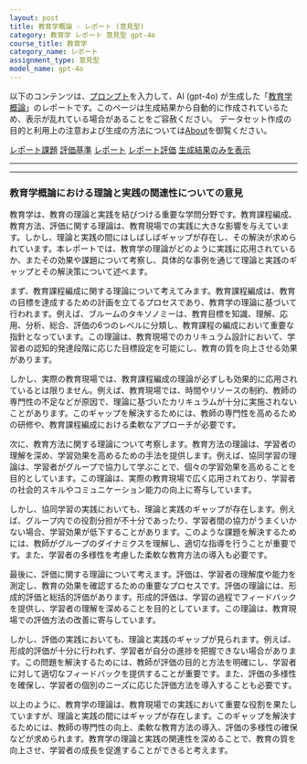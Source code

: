 ```yaml
---
layout: post
title: 教育学概論 - レポート (意見型)
category: 教育学 レポート 意見型 gpt-4o
course_title: 教育学
category_name: レポート
assignment_type: 意見型
model_name: gpt-4o
---
```


以下のコンテンツは、[プロンプト](https://github.com/takedatoshiyuki/synthetic_assignments/tree/main/generated/教育学/gpt-4o/prompt_レポート-意見型.md)を入力して、AI (gpt-4o) が生成した「[教育学概論](/contents/教育学/)」のレポートです。このページは生成結果から自動的に作成されているため、表示が乱れている場合があることをご容赦ください。
データセット作成の目的と利用上の注意および生成の方法については[About](/About)を御覧ください。

[レポート課題](../レポート課題-意見型)
[評価基準](../評価基準-意見型)
[レポート](../レポート-意見型)
[レポート評価](../レポート評価-意見型)
[生成結果のみを表示](https://github.com/takedatoshiyuki/synthetic_assignments/tree/main/generated/教育学/gpt-4o/レポート-意見型.md)
  

***
***
  
### 教育学概論における理論と実践の関連性についての意見

教育学は、教育の理論と実践を結びつける重要な学問分野です。教育課程編成、教育方法、評価に関する理論は、教育現場での実践に大きな影響を与えています。しかし、理論と実践の間にはしばしばギャップが存在し、その解決が求められています。本レポートでは、教育学の理論がどのように実践に応用されているか、またその効果や課題について考察し、具体的な事例を通じて理論と実践のギャップとその解決策について述べます。

まず、教育課程編成に関する理論について考えてみます。教育課程編成は、教育の目標を達成するための計画を立てるプロセスであり、教育学の理論に基づいて行われます。例えば、ブルームのタキソノミーは、教育目標を知識、理解、応用、分析、総合、評価の6つのレベルに分類し、教育課程の編成において重要な指針となっています。この理論は、教育現場でのカリキュラム設計において、学習者の認知的発達段階に応じた目標設定を可能にし、教育の質を向上させる効果があります。

しかし、実際の教育現場では、教育課程編成の理論が必ずしも効果的に応用されているとは限りません。例えば、教育現場では、時間やリソースの制約、教師の専門性の不足などが原因で、理論に基づいたカリキュラムが十分に実施されないことがあります。このギャップを解決するためには、教師の専門性を高めるための研修や、教育課程編成における柔軟なアプローチが必要です。

次に、教育方法に関する理論について考察します。教育方法の理論は、学習者の理解を深め、学習効果を高めるための手法を提供します。例えば、協同学習の理論は、学習者がグループで協力して学ぶことで、個々の学習効果を高めることを目的としています。この理論は、実際の教育現場で広く応用されており、学習者の社会的スキルやコミュニケーション能力の向上に寄与しています。

しかし、協同学習の実践においても、理論と実践のギャップが存在します。例えば、グループ内での役割分担が不十分であったり、学習者間の協力がうまくいかない場合、学習効果が低下することがあります。このような課題を解決するためには、教師がグループのダイナミクスを理解し、適切な指導を行うことが重要です。また、学習者の多様性を考慮した柔軟な教育方法の導入も必要です。

最後に、評価に関する理論について考えます。評価は、学習者の理解度や能力を測定し、教育の効果を確認するための重要なプロセスです。評価の理論には、形成的評価と総括的評価があります。形成的評価は、学習の過程でフィードバックを提供し、学習者の理解を深めることを目的としています。この理論は、教育現場での評価方法の改善に寄与しています。

しかし、評価の実践においても、理論と実践のギャップが見られます。例えば、形成的評価が十分に行われず、学習者が自分の進捗を把握できない場合があります。この問題を解決するためには、教師が評価の目的と方法を明確にし、学習者に対して適切なフィードバックを提供することが重要です。また、評価の多様性を確保し、学習者の個別のニーズに応じた評価方法を導入することも必要です。

以上のように、教育学の理論は、教育現場での実践において重要な役割を果たしていますが、理論と実践の間にはギャップが存在します。このギャップを解決するためには、教師の専門性の向上、柔軟な教育方法の導入、評価の多様性の確保などが求められます。教育学の理論と実践の関連性を深めることで、教育の質を向上させ、学習者の成長を促進することができると考えます。
